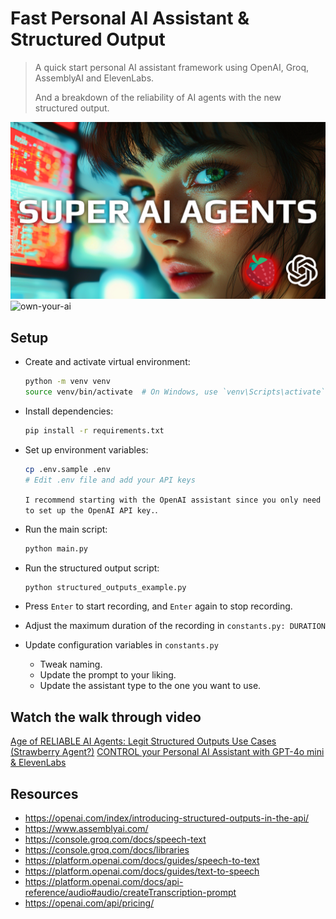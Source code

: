 # Fast Personal AI Assistant & Structured Output
>
> A quick start personal AI assistant framework using OpenAI, Groq, AssemblyAI and ElevenLabs.
>
> And a breakdown of the reliability of AI agents with the new structured output.

![reliable-ai-agents.png](./img/reliable-ai-agents.png)
![own-your-ai](./img/own-your-ai.png)


## Setup

- Create and activate virtual environment:
  ```bash
  python -m venv venv
  source venv/bin/activate  # On Windows, use `venv\Scripts\activate`
  ```

- Install dependencies:
  ```bash
  pip install -r requirements.txt
  ```

- Set up environment variables:
  ```bash
  cp .env.sample .env
  # Edit .env file and add your API keys
  ```
  `I recommend starting with the OpenAI assistant since you only need to set up the OpenAI API key.`.

- Run the main script:
  ```bash
  python main.py
  ```

- Run the structured output script:
  ```bash
  python structured_outputs_example.py
  ```

- Press `Enter` to start recording, and `Enter` again to stop recording.

- Adjust the maximum duration of the recording in `constants.py: DURATION`

- Update configuration variables in `constants.py`
  - Tweak naming.
  - Update the prompt to your liking.
  - Update the assistant type to the one you want to use.

## Watch the walk through video
[Age of RELIABLE AI Agents: Legit Structured Outputs Use Cases (Strawberry Agent?)](https://youtu.be/PoO7Zjsvx0k)
[CONTROL your Personal AI Assistant with GPT-4o mini & ElevenLabs](https://youtu.be/ikaKpfUOb0U)

## Resources
- https://openai.com/index/introducing-structured-outputs-in-the-api/
- https://www.assemblyai.com/ 
- https://console.groq.com/docs/speech-text
- https://console.groq.com/docs/libraries
- https://platform.openai.com/docs/guides/speech-to-text
- https://platform.openai.com/docs/guides/text-to-speech
- https://platform.openai.com/docs/api-reference/audio#audio/createTranscription-prompt
- https://openai.com/api/pricing/
